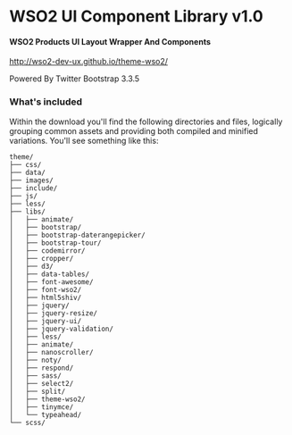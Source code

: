 # WSO2 UI Component Library v1.0

#### WSO2 Products UI Layout Wrapper And Components
http://wso2-dev-ux.github.io/theme-wso2/

Powered By Twitter Bootstrap 3.3.5

### What's included

Within the download you'll find the following directories and files, logically grouping common assets and providing both compiled and minified variations. You'll see something like this:

```
theme/
├── css/
├── data/
├── images/
├── include/
├── js/
├── less/
├── libs/
│   ├── animate/
│   ├── bootstrap/
│   ├── bootstrap-daterangepicker/
│   ├── bootstrap-tour/
│   ├── codemirror/
│   ├── cropper/
│   ├── d3/
│   ├── data-tables/
│   ├── font-awesome/
│   ├── font-wso2/
│   ├── html5shiv/
│   ├── jquery/
│   ├── jquery-resize/
│   ├── jquery-ui/
│   ├── jquery-validation/
│   ├── less/
│   ├── animate/
│   ├── nanoscroller/
│   ├── noty/
│   ├── respond/
│   ├── sass/
│   ├── select2/
│   ├── split/
│   ├── theme-wso2/
│   ├── tinymce/
│   └── typeahead/
└── scss/
```
